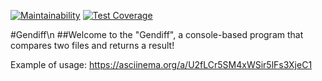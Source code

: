 [![Maintainability](https://api.codeclimate.com/v1/badges/a7f9be878cbda15d6ade/maintainability)](https://codeclimate.com/github/andreikhanau/frontend-project-lvl2/maintainability)
[![Test Coverage](https://api.codeclimate.com/v1/badges/a7f9be878cbda15d6ade/test_coverage)](https://codeclimate.com/github/andreikhanau/frontend-project-lvl2/test_coverage)

#Gendiff\n
##Welcome to the "Gendiff", a console-based program that compares two files and returns a result!

Example of usage:
https://asciinema.org/a/U2fLCr5SM4xWSir5lFs3XjeC1
